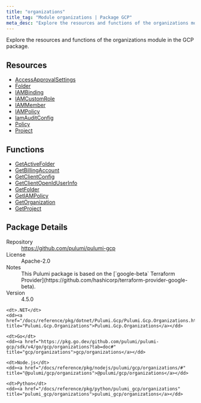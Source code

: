 ```yaml
---
title: "organizations"
title_tag: "Module organizations | Package GCP"
meta_desc: "Explore the resources and functions of the organizations module in the GCP package."
---
```


<!-- WARNING: this file was generated by Pulumi Docs Generator. -->
<!-- Do not edit by hand unless you're certain you know what you are doing! -->

Explore the resources and functions of the organizations module in the GCP package.

<h2 id="resources">Resources</h2>
<ul class="api">
    <li><a href="accessapprovalsettings" title="AccessApprovalSettings"><span class="symbol resource"></span>AccessApprovalSettings</a></li>
    <li><a href="folder" title="Folder"><span class="symbol resource"></span>Folder</a></li>
    <li><a href="iambinding" title="IAMBinding"><span class="symbol resource"></span>IAMBinding</a></li>
    <li><a href="iamcustomrole" title="IAMCustomRole"><span class="symbol resource"></span>IAMCustomRole</a></li>
    <li><a href="iammember" title="IAMMember"><span class="symbol resource"></span>IAMMember</a></li>
    <li><a href="iampolicy" title="IAMPolicy"><span class="symbol resource"></span>IAMPolicy</a></li>
    <li><a href="iamauditconfig" title="IamAuditConfig"><span class="symbol resource"></span>IamAuditConfig</a></li>
    <li><a href="policy" title="Policy"><span class="symbol resource"></span>Policy</a></li>
    <li><a href="project" title="Project"><span class="symbol resource"></span>Project</a></li>
</ul>

<h2 id="functions">Functions</h2>
<ul class="api">
    <li><a href="getactivefolder" title="GetActiveFolder"><span class="symbol function"></span>GetActiveFolder</a></li>
    <li><a href="getbillingaccount" title="GetBillingAccount"><span class="symbol function"></span>GetBillingAccount</a></li>
    <li><a href="getclientconfig" title="GetClientConfig"><span class="symbol function"></span>GetClientConfig</a></li>
    <li><a href="getclientopeniduserinfo" title="GetClientOpenIdUserInfo"><span class="symbol function"></span>GetClientOpenIdUserInfo</a></li>
    <li><a href="getfolder" title="GetFolder"><span class="symbol function"></span>GetFolder</a></li>
    <li><a href="getiampolicy" title="GetIAMPolicy"><span class="symbol function"></span>GetIAMPolicy</a></li>
    <li><a href="getorganization" title="GetOrganization"><span class="symbol function"></span>GetOrganization</a></li>
    <li><a href="getproject" title="GetProject"><span class="symbol function"></span>GetProject</a></li>
</ul>

<h2 id="package-details">Package Details</h2>
<dl class="package-details">
	<dt>Repository</dt>
	<dd><a href="https://github.com/pulumi/pulumi-gcp">https://github.com/pulumi/pulumi-gcp</a></dd>
	<dt>License</dt>
	<dd>Apache-2.0</dd>
	<dt>Notes</dt>
	<dd>This Pulumi package is based on the [`google-beta` Terraform Provider](https://github.com/hashicorp/terraform-provider-google-beta).</dd>
	<dt>Version</dt>
	<dd>4.5.0</dd>
</dl>



<dl class="tabular">

    <dt>.NET</dt>
    <dd><a href="/docs/reference/pkg/dotnet/Pulumi.Gcp/Pulumi.Gcp.Organizations.html" title="Pulumi.Gcp.Organizations">Pulumi.Gcp.Organizations</a></dd>

    <dt>Go</dt>
    <dd><a href="https://pkg.go.dev/github.com/pulumi/pulumi-gcp/sdk/v4/go/gcp/organizations?tab=doc#" title="gcp/organizations">gcp/organizations</a></dd>

    <dt>Node.js</dt>
    <dd><a href="/docs/reference/pkg/nodejs/pulumi/gcp/organizations/#" title="@pulumi/gcp/organizations">@pulumi/gcp/organizations</a></dd>

    <dt>Python</dt>
    <dd><a href="/docs/reference/pkg/python/pulumi_gcp/organizations" title="pulumi_gcp/organizations">pulumi_gcp/organizations</a></dd>

</dl>

